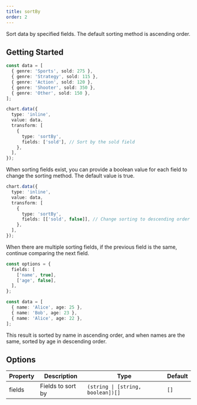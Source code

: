 ```yaml
---
title: sortBy
order: 2
---
```


Sort data by specified fields. The default sorting method is ascending order.

## Getting Started

```ts
const data = [
  { genre: 'Sports', sold: 275 },
  { genre: 'Strategy', sold: 115 },
  { genre: 'Action', sold: 120 },
  { genre: 'Shooter', sold: 350 },
  { genre: 'Other', sold: 150 },
];

chart.data({
  type: 'inline',
  value: data,
  transform: [
    {
      type: 'sortBy',
      fields: ['sold'], // Sort by the sold field
    },
  ],
});
```

When sorting fields exist, you can provide a boolean value for each field to change the sorting method. The default value is true.

```ts
chart.data({
  type: 'inline',
  value: data,
  transform: [
    {
      type: 'sortBy',
      fields: [['sold', false]], // Change sorting to descending order
    },
  ],
});
```

When there are multiple sorting fields, if the previous field is the same, continue comparing the next field.

```ts
const options = {
  fields: [
    ['name', true],
    ['age', false],
  ],
};

const data = [
  { name: 'Alice', age: 25 },
  { name: 'Bob', age: 23 },
  { name: 'Alice', age: 22 },
];
```

This result is sorted by name in ascending order, and when names are the same, sorted by age in descending order.

## Options

| Property | Description | Type | Default |
| -------- | ----------- | ---- | ------- |
| fields | Fields to sort by | `(string \| [string, boolean])[]` | `[]` |
